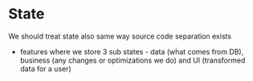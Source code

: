 # State

We should treat state also same way source code separation exists

- features where we store 3 sub states - data (what comes from DB), business (any changes or optimizations we do) and UI (transformed data for a user)